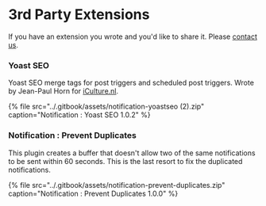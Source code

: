 # 3rd Party Extensions

If you have an extension you wrote and you'd like to share it. Please [contact us](https://bracketspace.com/contact/).

### Yoast SEO

Yoast SEO merge tags for post triggers and scheduled post triggers. Wrote by Jean-Paul Horn for [iCulture.nl](https://www.iculture.nl/).

{% file src="../.gitbook/assets/notification-yoastseo \(2\).zip" caption="Notification : Yoast SEO 1.0.2" %}

### Notification : Prevent Duplicates

This plugin creates a buffer that doesn't allow two of the same notifications to be sent within 60 seconds. This is the last resort to fix the duplicated notifications.

{% file src="../.gitbook/assets/notification-prevent-duplicates.zip" caption="Notification : Prevent Duplicates 1.0.0" %}

